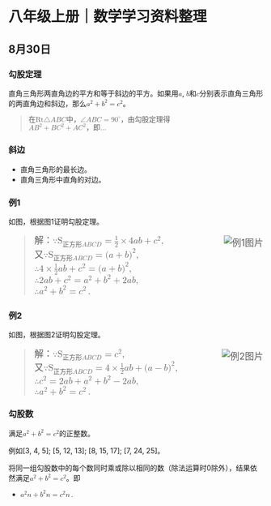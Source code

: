 <meta charset="utf-8" />
<meta name="viewport" content="width=device-width, initial-scale=1" />
<link href="https://cdn.jsdelivr.net/npm/bootstrap@5.1.2/dist/css/bootstrap.min.css" rel="stylesheet" />
<script src="https://cdn.jsdelivr.net/npm/bootstrap@5.1.2/dist/js/bootstrap.bundle.min.js"></script>
<nav class="navbar bg-white navbar-light sticky-top">
	<div class="container-fluid">
		<script src="/header.js" type="text/javascript"></script>
	</div>
</nav>
<link rel="stylesheet" type="text/css" href="style.css" />
<link rel="shortcut icon" href="/favicon.ico" />

# 八年级上册｜数学学习资料整理

## 8月30日

### 勾股定理

直角三角形两直角边的平方和等于斜边的平方。如果用<math xmlns="http://www.w3.org/1998/Math/MathML"><mi>a</mi></math>, <math xmlns="http://www.w3.org/1998/Math/MathML"><mi>b</mi></math>和<math xmlns="http://www.w3.org/1998/Math/MathML"><mi>c</mi></math>分别表示直角三角形的两直角边和斜边，那么<math xmlns="http://www.w3.org/1998/Math/MathML"><msup><mi>a</mi><mrow><mn>2</mn></mrow></msup><mo>+</mo><msup><mi>b</mi><mrow><mn>2</mn></mrow></msup><mo>=</mo><msup><mi>c</mi><mrow><mn>2</mn></mrow></msup></math>。

<blockquote style="font-size=130%">
  <math xmlns="http://www.w3.org/1998/Math/MathML"><mtext>在Rt</mtext><mi mathvariant="normal">△</mi><mi>A</mi><mi>B</mi><mi>C</mi><mtext>中，</mtext><mi mathvariant="normal">∠</mi><mi>A</mi><mi>B</mi><mi>C</mi><mo>=</mo><msup><mn>90</mn><mrow><mo>∘</mo></mrow></msup><mtext>，由勾股定理得</mtext></math>
  <br />
  <math xmlns="http://www.w3.org/1998/Math/MathML"><mi>A</mi><msup><mi>B</mi><mn>2</mn></msup><mo>+</mo><mi>B</mi><msup><mi>C</mi><mn>2</mn></msup><mo>+</mo><mi>A</mi><msup><mi>C</mi><mn>2</mn></msup><mtext>，即…</mtext></math>
</blockquote>


### 斜边

- 直角三角形的最长边。
- 直角三角形中直角的对边。

### 例1

如图，根据图1证明勾股定理。

<blockquote style="font-size:130%">
  <img src="https://s1.ax1x.com/2022/09/02/vIHVsO.png" alt="例1图片" align="right" style="max-width:40%" />
  <math xmlns="http://www.w3.org/1998/Math/MathML"><mtext>解：</mtext><mo>∵</mo><msub><mtext>S</mtext><mrow><mtext>正方形</mtext><mi>A</mi><mi>B</mi><mi>C</mi><mi>D</mi></mrow></msub><mo>=</mo><mfrac><mn>1</mn><mn>2</mn></mfrac><mo>×</mo><mn>4</mn><mi>a</mi><mi>b</mi><mo>+</mo><msup><mi>c</mi><mn>2</mn></msup><mo>,</mo></math>
  <br />
  <math xmlns="http://www.w3.org/1998/Math/MathML"><mtext>又</mtext><mo>∵</mo><msub><mtext>S</mtext><mrow><mtext>正方形</mtext><mi>A</mi><mi>B</mi><mi>C</mi><mi>D</mi></mrow></msub><mo>=</mo><mo stretchy="false">(</mo><mi>a</mi><mo>+</mo><mi>b</mi><msup><mo stretchy="false">)</mo><mn>2</mn></msup><mo>,</mo></math>
  <br />
  <math xmlns="http://www.w3.org/1998/Math/MathML"><mo>∴</mo><mn>4</mn><mo>×</mo><mfrac><mn>1</mn><mn>2</mn></mfrac><mi>a</mi><mi>b</mi><mo>+</mo><msup><mi>c</mi><mn>2</mn></msup><mo>=</mo><mo stretchy="false">(</mo><mi>a</mi><mo>+</mo><mi>b</mi><msup><mo stretchy="false">)</mo><mn>2</mn></msup><mo>,</mo></math>
  <br />
  <math xmlns="http://www.w3.org/1998/Math/MathML"><mo>∴</mo><mn>2</mn><mi>a</mi><mi>b</mi><mo>+</mo><msup><mi>c</mi><mn>2</mn></msup><mo>=</mo><msup><mi>a</mi><mn>2</mn></msup><mo>+</mo><msup><mi>b</mi><mn>2</mn></msup><mo>+</mo><mn>2</mn><mi>a</mi><mi>b</mi><mo>,</mo></math>
  <br />
  <math xmlns="http://www.w3.org/1998/Math/MathML"><mo>∴</mo><msup><mi>a</mi><mn>2</mn></msup><mo>+</mo><msup><mi>b</mi><mn>2</mn></msup><mo>=</mo><msup><mi>c</mi><mn>2</mn></msup><mo>.</mo></math>
</blockquote>
<p style="clear:both"></p>

### 例2

如图，根据图2证明勾股定理。

<blockquote style="font-size:130%">
  <img src="https://s1.ax1x.com/2022/09/02/vIHgw4.png" alt="例2图片" align="right" style="max-width:40%" />
  <math xmlns="http://www.w3.org/1998/Math/MathML" ><mtext>解：</mtext><mo>∵</mo><msub><mtext>S</mtext><mrow><mtext>正方形</mtext><mi>A</mi><mi>B</mi><mi>C</mi><mi>D</mi></mrow></msub><mo>=</mo><msup><mi>c</mi><mn>2</mn></msup><mo>,</mo></math>
  <br />
  <math xmlns="http://www.w3.org/1998/Math/MathML"><mtext>又</mtext><mo>∵</mo><msub><mtext>S</mtext><mrow><mtext>正方形</mtext><mi>A</mi><mi>B</mi><mi>C</mi><mi>D</mi></mrow></msub><mo>=</mo><mn>4</mn><mo>×</mo><mfrac><mn>1</mn><mn>2</mn></mfrac><mi>a</mi><mi>b</mi><mo>+</mo><mo stretchy="false">(</mo><mi>a</mi><mo>−</mo><mi>b</mi><msup><mo stretchy="false">)</mo><mn>2</mn></msup><mo>,</mo></math>
  <br />
  <math xmlns="http://www.w3.org/1998/Math/MathML"><mo>∴</mo><msup><mi>c</mi><mn>2</mn></msup><mo>=</mo><mn>2</mn><mi>a</mi><mi>b</mi><mo>+</mo><msup><mi>a</mi><mn>2</mn></msup><mo>+</mo><msup><mi>b</mi><mn>2</mn></msup><mo>−</mo><mn>2</mn><mi>a</mi><mi>b</mi><mo>,</mo></math>
  <br />
  <math xmlns="http://www.w3.org/1998/Math/MathML"><mo>∴</mo><msup><mi>a</mi><mn>2</mn></msup><mo>+</mo><msup><mi>b</mi><mn>2</mn></msup><mo>=</mo><msup><mi>c</mi><mn>2</mn></msup><mo>.</mo></math>
</blockquote>

### 勾股数

满足<math xmlns="http://www.w3.org/1998/Math/MathML"><msup><mi>a</mi><mn>2</mn></msup><mo>+</mo><msup><mi>b</mi><mn>2</mn></msup><mo>=</mo><msup><mi>c</mi><mn>2</mn></msup></math>的正整数。

例如\[3, 4, 5\]; \[5, 12, 13\]; \[8, 15, 17\]; \[7, 24, 25\]。

将同一组勾股数中的每个数同时乘或除以相同的数（除法运算时0除外），结果依然满足<math xmlns="http://www.w3.org/1998/Math/MathML"><msup><mi>a</mi><mn>2</mn></msup><mo>+</mo><msup><mi>b</mi><mn>2</mn></msup><mo>=</mo><msup><mi>c</mi><mn>2</mn></msup></math>。即

- <math xmlns="http://www.w3.org/1998/Math/MathML"><msup><mi>a</mi><mn>2</mn></msup><mi>n</mi><mo>+</mo><msup><mi>b</mi><mn>2</mn></msup><mi>n</mi><mo>=</mo><msup><mi>c</mi><mn>2</mn></msup><mi>n</mi><mo>.</mo></math>